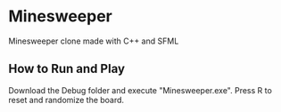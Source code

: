 # Minesweeper
Minesweeper clone made with C++ and SFML

## How to Run and Play
Download the Debug folder and execute "Minesweeper.exe". Press R to reset and randomize the board.
